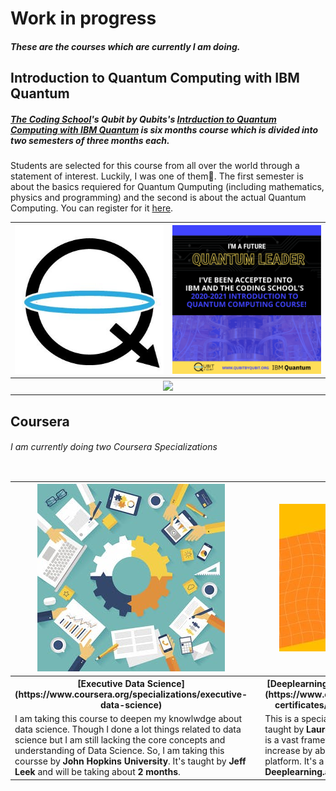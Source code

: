 # Work in progress


##### These are the courses which are currently I am doing.


## Introduction to Quantum Computing with IBM Quantum
##### [The Coding School](https://www.codeconnects.org/)'s Qubit by Qubits's [Intrduction to Quantum Computing with IBM Quantum](https://www.qubitbyqubit.org/programs) is six months course which is divided into two semesters of three months each.
Students are selected for this course from all over the world through a statement of interest. Luckily, I was one of them🎉. The first semester is about the basics requiered for Quantum Qumputing (including mathematics, physics and programming) and the second is about the actual Quantum Computing. You can register for it [here](https://www.qubitbyqubit.org/register).

<table>
  <tr>
    <th width="50%"><img src="qubitbyqubit.jpg"></th>
    <th width="50%"><img src="Accepted Quantum Students.png" width="100%"></th>
  </tr>
  <tr>
    <th colspan="2" width="80%"><img src="qxq-circuit-animation-29-sept.gif"></th>
  </tr>
<table>
  
## Coursera

###### I am currently doing two Coursera Specializations

<table width="100%">
  <tr>
    <th  width="48%"><img src="Executive Data Science.jpg"></th>
    <th  width="4%"> </th>
    <th  width="48%"><img src="Deeplearning_ai_tensorflow.jpg"></th>
  </tr>
  <tr>
    <th  width="48%">[Executive Data Science](https://www.coursera.org/specializations/executive-data-science)</th>
    <th  width="4%"> </th>
    <th  width="48%">[Deeplearning.ai TensorFlow Developer](https://www.coursera.org/professional-certificates/tensorflow-in-practice)</th>
  </tr>
    <tr>
    <td  width="48%">I am taking this course to deepen my knowlwdge about data science. Though I done a lot things related to data science but I am still lacking the core concepts and understanding of Data Science. So, I am taking this coursse by <b>John Hopkins University</b>. It's taught by <b>Jeff Leek</b> and will be taking about <b>2 months</b>.</td>
    <td  width="4%"> </td>
    <td  width="48%">This is a specialization on TensorFlow taught by <b>Laurence Moroney</b>. TensorFlow is a vast framework so I am taking it to increase by ability to do more with this platform. It's a <b>4 month</b> course from <b>Deeplearning.ai</b>.</td>
  </tr>
</table>

